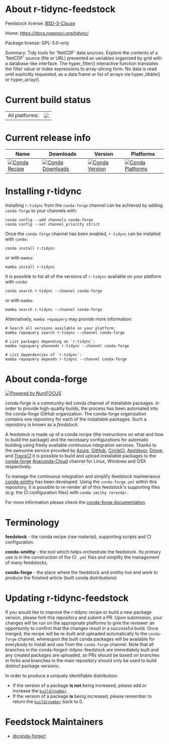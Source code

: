 About r-tidync-feedstock
========================

Feedstock license: [BSD-3-Clause](https://github.com/conda-forge/r-tidync-feedstock/blob/main/LICENSE.txt)

Home: https://docs.ropensci.org/tidync/

Package license: GPL-3.0-only

Summary: Tidy tools for 'NetCDF' data sources. Explore the contents of a 'NetCDF' source (file or URL) presented as variables organized by grid with a database-like interface. The hyper_filter() interactive function translates the filter value or index expressions to array-slicing form. No data is read until explicitly requested, as a data frame or list of arrays via hyper_tibble() or hyper_array().

Current build status
====================


<table><tr><td>All platforms:</td>
    <td>
      <a href="https://dev.azure.com/conda-forge/feedstock-builds/_build/latest?definitionId=10407&branchName=main">
        <img src="https://dev.azure.com/conda-forge/feedstock-builds/_apis/build/status/r-tidync-feedstock?branchName=main">
      </a>
    </td>
  </tr>
</table>

Current release info
====================

| Name | Downloads | Version | Platforms |
| --- | --- | --- | --- |
| [![Conda Recipe](https://img.shields.io/badge/recipe-r--tidync-green.svg)](https://anaconda.org/conda-forge/r-tidync) | [![Conda Downloads](https://img.shields.io/conda/dn/conda-forge/r-tidync.svg)](https://anaconda.org/conda-forge/r-tidync) | [![Conda Version](https://img.shields.io/conda/vn/conda-forge/r-tidync.svg)](https://anaconda.org/conda-forge/r-tidync) | [![Conda Platforms](https://img.shields.io/conda/pn/conda-forge/r-tidync.svg)](https://anaconda.org/conda-forge/r-tidync) |

Installing r-tidync
===================

Installing `r-tidync` from the `conda-forge` channel can be achieved by adding `conda-forge` to your channels with:

```
conda config --add channels conda-forge
conda config --set channel_priority strict
```

Once the `conda-forge` channel has been enabled, `r-tidync` can be installed with `conda`:

```
conda install r-tidync
```

or with `mamba`:

```
mamba install r-tidync
```

It is possible to list all of the versions of `r-tidync` available on your platform with `conda`:

```
conda search r-tidync --channel conda-forge
```

or with `mamba`:

```
mamba search r-tidync --channel conda-forge
```

Alternatively, `mamba repoquery` may provide more information:

```
# Search all versions available on your platform:
mamba repoquery search r-tidync --channel conda-forge

# List packages depending on `r-tidync`:
mamba repoquery whoneeds r-tidync --channel conda-forge

# List dependencies of `r-tidync`:
mamba repoquery depends r-tidync --channel conda-forge
```


About conda-forge
=================

[![Powered by
NumFOCUS](https://img.shields.io/badge/powered%20by-NumFOCUS-orange.svg?style=flat&colorA=E1523D&colorB=007D8A)](https://numfocus.org)

conda-forge is a community-led conda channel of installable packages.
In order to provide high-quality builds, the process has been automated into the
conda-forge GitHub organization. The conda-forge organization contains one repository
for each of the installable packages. Such a repository is known as a *feedstock*.

A feedstock is made up of a conda recipe (the instructions on what and how to build
the package) and the necessary configurations for automatic building using freely
available continuous integration services. Thanks to the awesome service provided by
[Azure](https://azure.microsoft.com/en-us/services/devops/), [GitHub](https://github.com/),
[CircleCI](https://circleci.com/), [AppVeyor](https://www.appveyor.com/),
[Drone](https://cloud.drone.io/welcome), and [TravisCI](https://travis-ci.com/)
it is possible to build and upload installable packages to the
[conda-forge](https://anaconda.org/conda-forge) [Anaconda-Cloud](https://anaconda.org/)
channel for Linux, Windows and OSX respectively.

To manage the continuous integration and simplify feedstock maintenance
[conda-smithy](https://github.com/conda-forge/conda-smithy) has been developed.
Using the ``conda-forge.yml`` within this repository, it is possible to re-render all of
this feedstock's supporting files (e.g. the CI configuration files) with ``conda smithy rerender``.

For more information please check the [conda-forge documentation](https://conda-forge.org/docs/).

Terminology
===========

**feedstock** - the conda recipe (raw material), supporting scripts and CI configuration.

**conda-smithy** - the tool which helps orchestrate the feedstock.
                   Its primary use is in the construction of the CI ``.yml`` files
                   and simplify the management of *many* feedstocks.

**conda-forge** - the place where the feedstock and smithy live and work to
                  produce the finished article (built conda distributions)


Updating r-tidync-feedstock
===========================

If you would like to improve the r-tidync recipe or build a new
package version, please fork this repository and submit a PR. Upon submission,
your changes will be run on the appropriate platforms to give the reviewer an
opportunity to confirm that the changes result in a successful build. Once
merged, the recipe will be re-built and uploaded automatically to the
`conda-forge` channel, whereupon the built conda packages will be available for
everybody to install and use from the `conda-forge` channel.
Note that all branches in the conda-forge/r-tidync-feedstock are
immediately built and any created packages are uploaded, so PRs should be based
on branches in forks and branches in the main repository should only be used to
build distinct package versions.

In order to produce a uniquely identifiable distribution:
 * If the version of a package **is not** being increased, please add or increase
   the [``build/number``](https://docs.conda.io/projects/conda-build/en/latest/resources/define-metadata.html#build-number-and-string).
 * If the version of a package **is** being increased, please remember to return
   the [``build/number``](https://docs.conda.io/projects/conda-build/en/latest/resources/define-metadata.html#build-number-and-string)
   back to 0.

Feedstock Maintainers
=====================

* [@conda-forge/r](https://github.com/conda-forge/r/)

